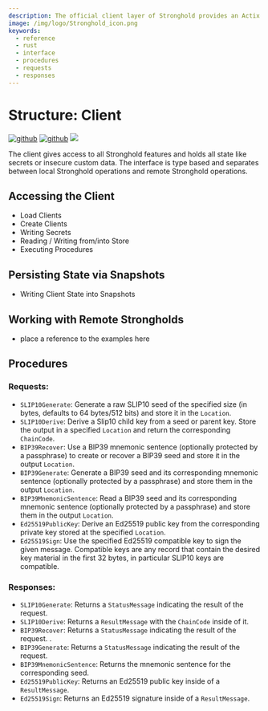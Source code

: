 ```yaml
---
description: The official client layer of Stronghold provides an Actix actor model system for easy Interface as well as functional pass-through to Stronghold's internal actor system.
image: /img/logo/Stronghold_icon.png
keywords:
  - reference
  - rust
  - interface
  - procedures
  - requests
  - responses
---
```


# Structure: Client

[![github](https://img.shields.io/badge/github-source-blue.svg)](https://github.com/iotaledger/stronghold.rs/tree/dev/client) [![github](https://img.shields.io/badge/rust-docs-green.svg)](https://docs.rs/iota_stronghold) [![](https://img.shields.io/crates/v/iota_stronghold.svg)](https://crates.io/crates/iota_stronghold)

The client gives access to all Stronghold features and holds all state like secrets or insecure custom data. The interface is type based and separates between local Stronghold operations and remote Stronghold operations.

## Accessing the Client

- Load Clients
- Create Clients
- Writing Secrets
- Reading / Writing from/into Store
- Executing Procedures

## Persisting State via Snapshots

- Writing Client State into Snapshots

## Working with Remote Strongholds

- place a reference to the examples here

## Procedures

### **Requests**:

- `SLIP10Generate`: Generate a raw SLIP10 seed of the specified size (in bytes, defaults to 64 bytes/512 bits) and store it in the `Location`.
- `SLIP10Derive`: Derive a Slip10 child key from a seed or parent key. Store the output in a specified `Location` and return the corresponding `ChainCode`.
- `BIP39Recover`: Use a BIP39 mnemonic sentence (optionally protected by a passphrase) to create or recover a BIP39 seed and store it in the output `Location`.
- `BIP39Generate`: Generate a BIP39 seed and its corresponding mnemonic sentence (optionally protected by a passphrase) and store them in the output `Location`.
- `BIP39MnemonicSentence`: Read a BIP39 seed and its corresponding mnemonic sentence (optionally protected by a passphrase) and store them in the output `Location`.
- `Ed25519PublicKey`: Derive an Ed25519 public key from the corresponding private key stored at the specified `Location`.
- `Ed25519Sign`: Use the specified Ed25519 compatible key to sign the given message. Compatible keys are any record that contain the desired key material in the first 32 bytes, in particular SLIP10 keys are compatible.

### **Responses**:

- `SLIP10Generate`: Returns a `StatusMessage` indicating the result of the request.
- `SLIP10Derive`: Returns a `ResultMessage` with the `ChainCode` inside of it.
- `BIP39Recover`: Returns a `StatusMessage` indicating the result of the request. .
- `BIP39Generate`: Returns a `StatusMessage` indicating the result of the request.
- `BIP39MnemonicSentence`: Returns the mnemonic sentence for the corresponding seed.
- `Ed25519PublicKey`: Returns an Ed25519 public key inside of a `ResultMessage`.
- `Ed25519Sign`: Returns an Ed25519 signature inside of a `ResultMessage`.
